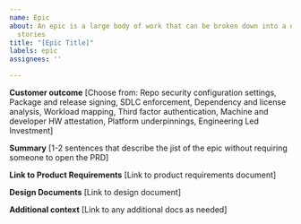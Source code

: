 ```yaml
---
name: Epic
about: An epic is a large body of work that can be broken down into a number of smaller
  stories
title: "[Epic Title]"
labels: epic
assignees: ''

---
```


**Customer outcome**
[Choose from: Repo security configuration settings, Package and release signing, SDLC enforcement, Dependency and license analysis, Workload mapping, Third factor authentication, Machine and developer HW attestation, Platform underpinnings, Engineering Led Investment]

**Summary** 
[1-2 sentences that describe the jist of the epic without requiring someone to open the PRD]

**Link to Product Requirements**
[Link to product requirements document]

**Design Documents**
[Link to design document]

**Additional context** 
[Link to any additional docs as needed]
